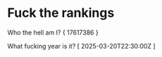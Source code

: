 # Fuck the rankings

Who the hell am I?
{ 17617386 }

What fucking year is it?
[ 2025-03-20T22:30:00Z ]
